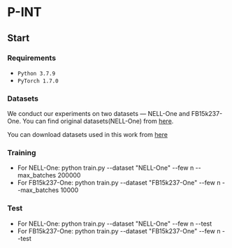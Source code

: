 # P-INT


## Start

### Requirements
* ``Python 3.7.9 ``
* ``PyTorch 1.7.0``

### Datasets
We conduct our experiments on two datasets — NELL-One and FB15k237-One. 
You can find original datasets(NELL-One) from [here](https://github.com/xwhan/One-shot-Relational-Learning).

You can download datasets used in this work from [here](https://drive.google.com/drive/folders/16pamNJ-8gDPC2qaObN0pr93xeqdzq4Sq?usp=sharing)

### Training
* For NELL-One: python train.py --dataset "NELL-One" --few n --max_batches 200000
* For FB15k237-One: python train.py --dataset "FB15k237-One" --few n --max_batches 10000

### Test
* For NELL-One: python train.py --dataset "NELL-One" --few n --test
* For FB15k237-One: python train.py --dataset "FB15k237-One" --few n --test

